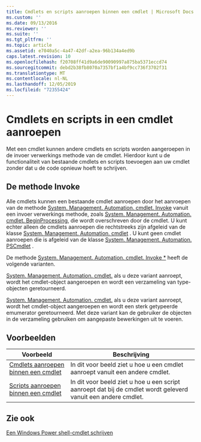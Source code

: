 ```yaml
---
title: Cmdlets en scripts aanroepen binnen een cmdlet | Microsoft Docs
ms.custom: ''
ms.date: 09/13/2016
ms.reviewer: ''
ms.suite: ''
ms.tgt_pltfrm: ''
ms.topic: article
ms.assetid: e7040a5c-4a47-42df-a2ea-96b134a4ed9b
caps.latest.revision: 10
ms.openlocfilehash: f20708ff41d9a6de90090997a875ba5371eccd74
ms.sourcegitcommit: debd2b38fb8070a7357bf1a4bf9cc736f3702f31
ms.translationtype: MT
ms.contentlocale: nl-NL
ms.lasthandoff: 12/05/2019
ms.locfileid: "72355424"
---
```

# <a name="invoking-cmdlets-and-scripts-within-a-cmdlet"></a>Cmdlets en scripts in een cmdlet aanroepen

Met een cmdlet kunnen andere cmdlets en scripts worden aangeroepen in de invoer verwerkings methode van de cmdlet. Hierdoor kunt u de functionaliteit van bestaande cmdlets en scripts toevoegen aan uw cmdlet zonder dat u de code opnieuw hoeft te schrijven.

## <a name="the-invoke-method"></a>De methode Invoke

Alle cmdlets kunnen een bestaande cmdlet aanroepen door het aanroepen van de methode [System. Management. Automation. cmdlet. Invoke](/dotnet/api/System.Management.Automation.Cmdlet.Invoke) vanuit een invoer verwerkings methode, zoals [System. Management. Automation. cmdlet. BeginProcessing](/dotnet/api/System.Management.Automation.Cmdlet.BeginProcessing), die wordt overschreven door de cmdlet. U kunt echter alleen de cmdlets aanroepen die rechtstreeks zijn afgeleid van de klasse [System. Management. Automation. cmdlet](/dotnet/api/System.Management.Automation.Cmdlet) . U kunt geen cmdlet aanroepen die is afgeleid van de klasse [System. Management. Automation. PSCmdlet](/dotnet/api/System.Management.Automation.PSCmdlet) .

De methode [System. Management. Automation. cmdlet. Invoke *](/dotnet/api/System.Management.Automation.Cmdlet.Invoke) heeft de volgende varianten.

[System. Management. Automation. cmdlet.](/dotnet/api/System.Management.Automation.Cmdlet.Invoke) als u deze variant aanroept, wordt het cmdlet-object aangeroepen en wordt een verzameling van type-objecten geretourneerd.

[System. Management. Automation. cmdlet.](/dotnet/api/System.Management.Automation.Cmdlet.Invoke) als u deze variant aanroept, wordt het cmdlet-object aangeroepen en wordt een sterk getypeerde emumerator geretourneerd. Met deze variant kan de gebruiker de objecten in de verzameling gebruiken om aangepaste bewerkingen uit te voeren.

## <a name="examples"></a>Voorbeelden

|Voorbeeld|Beschrijving|
|-------------|-----------------|
|[Cmdlets aanroepen binnen een cmdlet](./how-to-invoke-a-cmdlet-from-within-a-cmdlet.md)|In dit voor beeld ziet u hoe u een cmdlet aanroept vanuit een andere cmdlet.|
|[Scripts aanroepen binnen een cmdlet](./how-to-invoke-scripts-within-a-cmdlet.md)|In dit voor beeld ziet u hoe u een script aanroept dat bij de cmdlet wordt geleverd vanuit een andere cmdlet.|

## <a name="see-also"></a>Zie ook

[Een Windows Power shell-cmdlet schrijven](./writing-a-windows-powershell-cmdlet.md)
